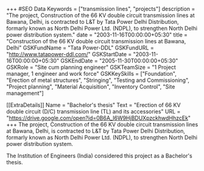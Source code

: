 +++
#SEO Data
Keywords = ["transmission lines", "projects"]
description = "The project, Construction of the 66 KV double circuit transmission lines at Bawana, Delhi, is contracted to L&T by Tata Power Delhi Distribution, formarly known as North Delhi Power Ltd. (NDPL), to strengthen North Delhi power distribution system."
date = "2003-11-16T00:00:00+05:30"
title = "Construction of the 66 KV double circuit transmission lines at Bawana, Delhi"
GSKFundName = "Tata Power-DDL"
GSKFundURL = "http://www.tatapower-ddl.com/"
GSKStartDate = "2003-11-16T00:00:00+05:30"
GSKEndDate = "2005-11-30T00:00:00+05:30"
GSKRole = "Site cum planning engineer"
GSKTeamSize = "1 Project manager, 1 engineer and work force"
GSKKeySkills = ["Foundation", "Erection of metal structures", "Stringing", "Testing and Commissioning", "Project planning", "Material Acquisition", "Inventory Control", "Site management"]

[[ExtraDetails]]
    Name = "Bachelor's thesis"
	Text = "Erection of 66 KV double circuit (D/C) transmission line (TL) and its accessories"
    URL = "https://drive.google.com/open?id=0B6A_I6W9HjBDUXpzckhwdHhzcEk"
+++
The project, Construction of the 66 KV double circuit transmission lines at Bawana, Delhi, is contracted to L&T by Tata Power Delhi Distribution, formarly known as North Delhi Power Ltd. (NDPL), to strengthen North Delhi power distribution system.

The Institution of Engineers (India) considered this project as a Bachelor's thesis.